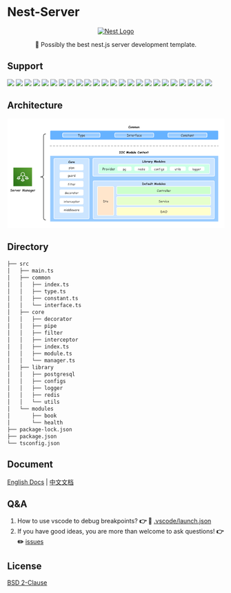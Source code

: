 # Nest-Server

<p align="center">
  <a href="http://nestjs.com/" target="blank"><img src="http://kamilmysliwiec.com/public/nest-logo.png#1" alt="Nest Logo" /></a>
</p>
  
<p align="center">
  🚀 Possibly the best nest.js server development template.
</p>

## Support

[![](https://img.shields.io/badge/npm-typescript-9cf?style=flat-square)](https://www.npmjs.org/package/typescript)
[![](https://img.shields.io/badge/npm-ts--node-9cf?style=flat-square)](https://www.npmjs.org/package/ts-node)
[![](https://img.shields.io/badge/npm-@nestjs/core-blue?style=flat-square)](https://www.npmjs.org/package/@nestjs/core)
[![](https://img.shields.io/badge/npm-@nestjs/common-blue?style=flat-square)](https://www.npmjs.org/package/@nestjs/common)
[![](https://img.shields.io/badge/npm-@nestjs/swagger-blue?style=flat-square)](https://www.npmjs.org/package/@nestjs/swagger)
[![](https://img.shields.io/badge/npm-@sophons/redis-success?style=flat-square)](https://www.npmjs.org/package/@sophons/redis)
[![](https://img.shields.io/badge/npm-@sophons/request-success?style=flat-square)](https://www.npmjs.org/package/@sophons/request)
[![](https://img.shields.io/badge/npm-swagger--ui--express-green?style=flat-square)](https://www.npmjs.org/package/swagger-ui-express)
[![](https://img.shields.io/badge/npm-class--transformer-yellowgreen?style=flat-square)](https://www.npmjs.org/package/class-transformer)
[![](https://img.shields.io/badge/npm-eslint-blueviolet?style=flat-square)](https://www.npmjs.org/package/eslint)
[![](https://img.shields.io/badge/npm-class--validator-green?style=flat-square)](https://www.npmjs.org/package/class-validator)
[![](https://img.shields.io/badge/npm-reflect--metadata-orange?style=flat-square)](https://www.npmjs.org/package/reflect-metadata)
[![](https://img.shields.io/badge/npm-module--alias-ff69b4?style=flat-square)](https://www.npmjs.org/package/module-alias)
[![](https://img.shields.io/badge/npm-rimraf-yellowgreen?style=flat-square)](https://www.npmjs.org/package/rimraf)
[![](https://img.shields.io/badge/npm-rxjs-orange?style=flat-square)](https://www.npmjs.org/package/rxjs)
[![](https://img.shields.io/badge/npm-sequelize--typescript-green?style=flat-square)](https://www.npmjs.org/package/sequelize-typescript)
[![](https://img.shields.io/badge/npm-sequelize-yellowgreen?style=flat-square)](https://www.npmjs.org/package/sequelize)
[![](https://img.shields.io/badge/npm-crypto--js-green?style=flat-square)](https://www.npmjs.org/package/crypto-js)
[![](https://img.shields.io/badge/npm-helmet-orange?style=flat-square)](https://www.npmjs.org/package/helmet)
[![](https://img.shields.io/badge/npm-jsonwebtoken-green?style=flat-square)](https://www.npmjs.org/package/jsonwebtoken)
[![](https://img.shields.io/badge/npm-lodash-orange?style=flat-square)](https://www.npmjs.org/package/lodash)
[![](https://img.shields.io/badge/npm-moment-green?style=flat-square)](https://www.npmjs.org/package/moment)
[![](https://img.shields.io/badge/npm-pg-yellowgreen?style=flat-square)](https://www.npmjs.org/package/pg)
[![](https://img.shields.io/badge/npm-winston-green?style=flat-square)](https://www.npmjs.org/package/winston)

## Architecture

![Architecture](docs/img/server.png)

## Directory

```shell
├── src
│   ├── main.ts
│   ├── common
│   │   ├── index.ts
│   │   ├── type.ts
│   │   ├── constant.ts
│   │   └── interface.ts
│   ├── core
│   │   ├── decorator
│   │   ├── pipe
│   │   ├── filter
│   │   ├── interceptor
│   │   ├── index.ts
│   │   ├── module.ts
│   │   └── manager.ts
│   ├── library
│   │   ├── postgresql
│   │   ├── configs
│   │   ├── logger
│   │   ├── redis
│   │   └── utils
│   └── modules
│       ├── book
│       └── health
├── package-lock.json
├── package.json
└── tsconfig.json
```

## Document

[English Docs](docs/en.md) | [中文文档](docs/cn.md)

## Q&A

1. How to use vscode to debug breakpoints? **👉  👀** [.vscode/launch.json](docs/vscode.md) 
2. If you have good ideas, you are more than welcome to ask questions! **👉  ✏️** [issues](https://github.com/sophons-space/nest-server/issues)

## License

[BSD 2-Clause](./LICENSE)
